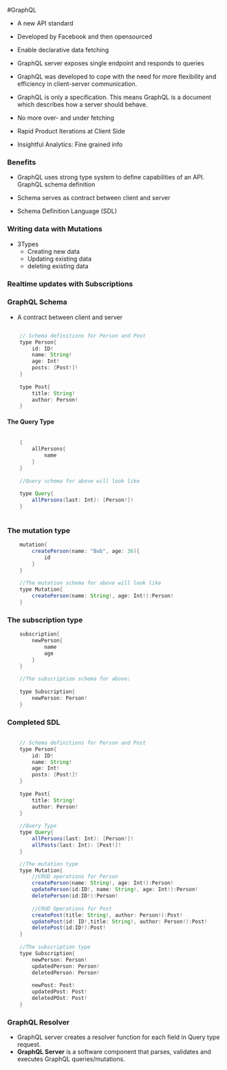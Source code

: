 #GraphQL
* A new API standard
* Developed by Facebook and then opensourced
* Enable declarative data fetching
* GraphQL server exposes single endpoint and responds to queries
* GraphQL was developed to cope with the need for more flexibility and efficiency in client-server communication.
* GraphQL is only a specification. This means GraphQL is a document which describes how a server should behave.

* No more over- and under fetching
* Rapid Product Iterations at Client Side
* Insightful Analytics: Fine grained info 

### Benefits
* GraphQL uses strong type system to define capabilities of an API. GraphQL schema definition
* Schema serves as contract between client and server

* Schema Definition Language (SDL)

### Writing data with Mutations
* 3Types
  * Creating new data
  * Updating existing data
  * deleting existing data
  
  
### Realtime updates with Subscriptions

### GraphQL Schema
* A contract between client and server

```java

	// Schema definitions for Person and Post
	type Person{
		id: ID!
		name: String!
		age: Int!
		posts: [Post!]!
	}
	
	type Post{
		title: String!
		author: Person!
	}
```



#### The Query Type
```java
	
	{
		allPersons{
			name
		}
	}
	
	//Query schema for above will look like
	
	type Query{
		allPersons(last: Int): [Person!]!
	}
	
````

### The mutation type

```java
	mutation{
		createPerson(name: "Bob", age: 36){
			id
		}
	}
	
	//The mutation schema for above will look like
	type Mutation{
		createPerson(name: String!, age: Int!):Person!
	}
```
### The subscription type

```java
	subscription{
		newPerson{
			name
			age
		}
	}
	
	//The subscription schema for above:
	
	type Subscription{
		newPerson: Person!
	}
```

### Completed SDL

```java
	
	// Schema definitions for Person and Post
	type Person{
		id: ID!
		name: String!
		age: Int!
		posts: [Post!]!
	}
	
	type Post{
		title: String!
		author: Person!
	}
	
	//Query Type
	type Query{
		allPersons(last: Int): [Person!]!
		allPosts(last: Int): [Post!]!
	}

	//The mutation type
	type Mutation{
		//CRUD operations for Person
		createPerson(name: String!, age: Int!):Person!
		updatePerson(id:ID!, name: String!, age: Int!):Person!
		deletePerson(id:ID!):Person!
		
		//CRUD Operations for Post
		createPost(title: String!, author: Person!):Post!
		updatePost(id: ID!,title: String!, author: Person!):Post!
		deletePost(id:ID!):Post!
	}
	
	//The subscription type
	type Subscription{
		newPerson: Person!
		updatedPerson: Person!
		deletedPerson: Person!
		
		newPost: Post!
		updatedPost: Post!
		deletedPOst: Post!
	}	
```


### GraphQL Resolver
* GraphQL server creates a resolver function for each field in Query type request.
* **GraphQL Server** is a software component that parses, validates and executes GraphQL queries/mutations.

